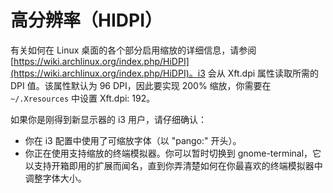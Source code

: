 # 高分辨率（HIDPI）

有关如何在 Linux 桌面的各个部分启用缩放的详细信息，请参阅 [https://wiki.archlinux.org/index.php/HiDPI](https://wiki.archlinux.org/index.php/HiDPI)。i3 会从 Xft.dpi 属性读取所需的 DPI 值。该属性默认为 96 DPI，因此要实现 200% 缩放，你需要在 `~/.Xresources` 中设置 Xft.dpi: 192。

如果你是刚得到新显示器的 i3 用户，请仔细确认：

- 你在 i3 配置中使用了可缩放字体（以 "pango:" 开头）。
- 你正在使用支持缩放的终端模拟器。你可以暂时切换到 gnome-terminal，它以支持开箱即用的扩展而闻名，直到你弄清楚如何在你最喜欢的终端模拟器中调整字体大小。
